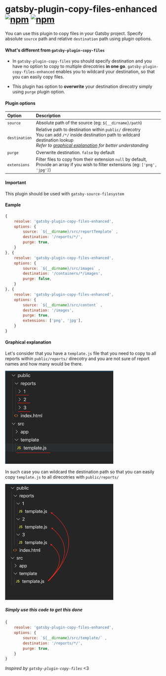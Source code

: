 # gatsby-plugin-copy-files-enhanced  [![npm](https://img.shields.io/npm/v/gatsby-plugin-copy-files-enhanced.svg)](https://npmjs.com/package/gatsby-plugin-copy-files-enhanced)  [![npm](https://img.shields.io/npm/dm/gatsby-plugin-copy-files-enhanced.svg)](https://npmjs.com/package/gatsby-plugin-copy-files-enhanced)

You can use this plugin to copy files in your Gatsby project. Specify absolute `source` path and relative `destination` path using plugin options.

#### What's different from `gatsby-plugin-copy-files`

- In `gatsby-plugin-copy-files` you should specify destination and you have no option to copy to multiple direcotries **in one go**. `gatsby-plugin-copy-files-enhanced` enables you to wildcard your destination, so that you can easily copy files.

- This plugin has option to **overwrite** your destination direcotry simply using `purge` plugin option.


#### Plugin options

| Option    | Description |
|:----------|:---------|
|`source`     |Absolute path of the source (eg: `${__dirname}/path`)|
|`destination`|Relative path to destination within `public/` direcotry </br> You can add `/*/` inside destination path to wildcard destination lookup </br> *Refer to [graphical explanation](#graphical-explanation) for better understanding*
|`purge`      |Overwrite destination. `false` by default|
|`extensions`      |Filter files to copy from their extension `null` by default, Provide an array if you wish to filter extensions (eg: `['png', 'jpg']`)|

#### Important
This plugin should be used with `gatsby-source-filesystem`

#### Eample
``` js
{
    resolve: 'gatsby-plugin-copy-files-enhanced',
    options: {
        source: `${__dirname}/src/reportTemplate` ,
        destination: '/reports/*/',
        purge: true,
    }
}, {
    resolve: 'gatsby-plugin-copy-files-enhanced',
    options: {
        source: `${__dirname}/src/images` ,
        destination: '/containers/*/images',
        purge: false,
    }
}, {
    resolve: 'gatsby-plugin-copy-files-enhanced',
    options: {
        source: `${__dirname}/src/content` ,
        destination: '/images',
        purge: true,
        extensions: ['png', 'jpg'],
    }
}
```

#### Graphical explanation

Let's consider that you have a `template.js` file that you need to copy to all reports within `public/reports/` direcotry and you are not sure of report names and how many would be there.


<img src="https://github.com/csath/gatsby-plugin-copy-files-enhanced/blob/master/assets/start.png" width="350">


In such case you can wildcard the destination path so that you can easily copy `template.js` to all direcotries with `public/reports/`

<img src="https://github.com/csath/gatsby-plugin-copy-files-enhanced/blob/master/assets/end.png" width="350">


##### Simply use this code to get this done
``` js
{
    resolve: 'gatsby-plugin-copy-files-enhanced',
    options: {
        source: `${__dirname}/src/template/` ,
        destination: '/reports/*/',
        purge: true,
    }
}
```

<i>Inspired by `gatsby-plugin-copy-files` </i> <3

